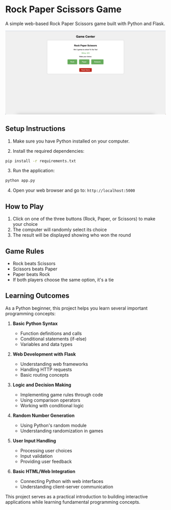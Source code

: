 # Rock Paper Scissors Game

A simple web-based Rock Paper Scissors game built with Python and Flask.

![Game Interface](static/images/game_interface.png)

## Setup Instructions

1. Make sure you have Python installed on your computer.

2. Install the required dependencies:
```bash
pip install -r requirements.txt
```

3. Run the application:
```bash
python app.py
```

4. Open your web browser and go to: `http://localhost:5000`

## How to Play

1. Click on one of the three buttons (Rock, Paper, or Scissors) to make your choice
2. The computer will randomly select its choice
3. The result will be displayed showing who won the round

## Game Rules

- Rock beats Scissors
- Scissors beats Paper
- Paper beats Rock
- If both players choose the same option, it's a tie 

## Learning Outcomes

As a Python beginner, this project helps you learn several important programming concepts:

1. **Basic Python Syntax**
   - Function definitions and calls
   - Conditional statements (if-else)
   - Variables and data types

2. **Web Development with Flask**
   - Understanding web frameworks
   - Handling HTTP requests
   - Basic routing concepts

3. **Logic and Decision Making**
   - Implementing game rules through code
   - Using comparison operators
   - Working with conditional logic

4. **Random Number Generation**
   - Using Python's random module
   - Understanding randomization in games

5. **User Input Handling**
   - Processing user choices
   - Input validation
   - Providing user feedback

6. **Basic HTML/Web Integration**
   - Connecting Python with web interfaces
   - Understanding client-server communication

This project serves as a practical introduction to building interactive applications while learning fundamental programming concepts.

